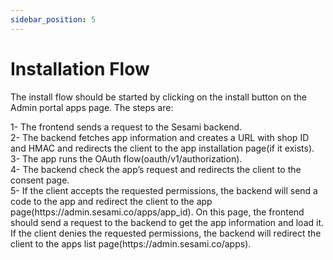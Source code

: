 ```yaml
---
sidebar_position: 5
---
```


# Installation Flow

The install flow should be started by clicking on the install button on the Admin portal apps page. The steps are:
<div>
1- The frontend sends a request to the Sesami backend.
</div>
<div>
2- The backend fetches app information and creates a URL with shop ID and HMAC and redirects the client to the app installation page(if it exists).
</div>
<div>
3- The app runs the OAuth flow(oauth/v1/authorization).
</div>
<div>
4- The backend check the app’s request and redirects the client to the consent page.
</div>
<div>
5- If the client accepts the requested permissions, the backend will send a code to the app and redirect the client to the app page(https://admin.sesami.co/apps/app_id).
On this page, the frontend should send a request to the backend to get the app information and load it.
If the client denies the requested permissions, the backend will redirect the client to the apps list page(https://admin.sesami.co/apps).
</div>
